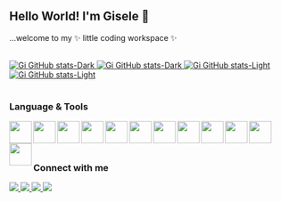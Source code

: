 ## Hello World! I'm Gisele 👋
...welcome to my ✨ little coding workspace ✨

<br>

<div>
  <a href="https://github.com/gi-flor/github-readme-stats#gh-dark-mode-only">
    <img alt="Gi GitHub stats-Dark" src="https://github-readme-stats-gi-flor.vercel.app/api?username=gi-flor&show_icons=true&theme=radical&show=reviews&hide=stars&include_all_commits=true&rank_icon=github#gh-dark-mode-only" />
    <img alt="Gi GitHub stats-Dark" src="https://github-readme-stats-gi-flor.vercel.app/api/top-langs/?username=gi-flor&theme=radical&layout=compact#gh-dark-mode-only" />
  </a>
  
  <a href="https://github.com/gi-flor/github-readme-stats#gh-light-mode-only">
    <img alt="Gi GitHub stats-Light" src="https://github-readme-stats-gi-flor.vercel.app/api?username=gi-flor&show_icons=true&theme=buefy&show=reviews&hide=stars&include_all_commits=true&rank_icon=github#gh-light-mode-only" />
    <img alt="Gi GitHub stats-Light" src="https://github-readme-stats-gi-flor.vercel.app/api/top-langs/?username=gi-flor&theme=buefy&layout=compact#gh-light-mode-only" />
  </a>
</div>

#

### Language & Tools

<div>
  <img align="left" width="40" src="https://cdn.jsdelivr.net/gh/devicons/devicon/icons/javascript/javascript-plain.svg" />
  <img align="left" width="40" src="https://cdn.jsdelivr.net/gh/devicons/devicon/icons/typescript/typescript-plain.svg" />      
  <img align="left" width="40" src="https://cdn.jsdelivr.net/gh/devicons/devicon/icons/html5/html5-plain.svg" />     
  <img align="left" width="40" src="https://cdn.jsdelivr.net/gh/devicons/devicon/icons/css3/css3-plain.svg" />    
  <img align="left" width="40" src="https://cdn.jsdelivr.net/gh/devicons/devicon/icons/react/react-original.svg" />
  <img align="left" width="40" src="https://cdn.jsdelivr.net/gh/devicons/devicon/icons/angularjs/angularjs-plain.svg" />
  <img align="left" width="40" src="https://cdn.jsdelivr.net/gh/devicons/devicon/icons/sass/sass-original.svg" />
  <img align="left" width="40" src="https://cdn.jsdelivr.net/gh/devicons/devicon/icons/bootstrap/bootstrap-plain.svg" />  
  <img align="left" width="40" src="https://cdn.jsdelivr.net/gh/devicons/devicon/icons/figma/figma-original.svg" />
  <img align="left" width="40" src="https://cdn.jsdelivr.net/gh/devicons/devicon/icons/git/git-original.svg" />
  <img align="left" width="40" src="https://cdn.jsdelivr.net/gh/devicons/devicon/icons/gitlab/gitlab-original.svg" />
  <img align="left" width="40" src="https://cdn.jsdelivr.net/gh/devicons/devicon/icons/github/github-original.svg" />
</div>
<br><br>

#

### Connect with me
<div>
  <a href="https://www.linkedin.com/in/gisele-flor/" target="_blank">
    <img src="https://img.shields.io/badge/-LinkedIn-%230077B5?style=for-the-badge&logo=linkedin&logoColor=white">
  </a>
  <a href = "gisele.araujo.dev@gmail.com">
    <img src="https://img.shields.io/badge/-Gmail-%23333?style=for-the-badge&logo=gmail&logoColor=white" target="_blank">
  </a>
  <a href="https://www.instagram.com/nuvemexotica/" target="_blank">
    <img src="https://img.shields.io/badge/-Instagram-%23E4405F?style=for-the-badge&logo=instagram&logoColor=white">
  </a>
  <a href="https://open.spotify.com/user/12148245564?si=8c7c57fdf39f4d29" target="_blank">
    <img src="https://img.shields.io/badge/Spotify-1ED760?&style=for-the-badge&logo=spotify&logoColor=white">
  </a>
</div>
